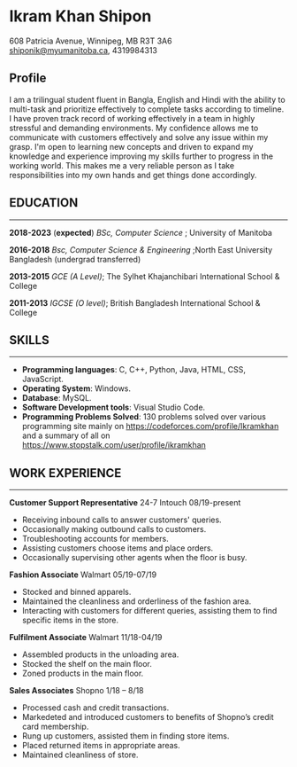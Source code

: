 # Ikram Khan Shipon

608 Patricia Avenue, Winnipeg, MB R3T 3A6  
shiponik@myumanitoba.ca, 4319984313

## Profile

I am a trilingual student fluent in Bangla, English and Hindi with the ability to multi-task and prioritize effectively to complete tasks according to timeline. I have proven track record of working effectively in a team in highly stressful and demanding environments. My confidence allows me to communicate with customers effectively and solve any issue within my grasp. I'm open to learning new concepts and driven to expand my knowledge and experience improving my skills further to progress in the working world. This makes me a very reliable person as I take responsibilities into my own hands and get things done accordingly.

## EDUCATION

---

**2018-2023** (**expected**) _BSc, Computer Science_ ; University of Manitoba

**2016-2018** _Bsc, Computer Science & Engineering_ ;North East University Bangladesh (undergrad transferred)

**2013-2015** _GCE (A Level)_; The Sylhet Khajanchibari International School & College

**2011-2013** _IGCSE (O level)_; British Bangladesh International School & College

## SKILLS

---

- **Programming languages**: C, C++, Python, Java, HTML, CSS, JavaScript.
- **Operating System**: Windows.
- **Database**: MySQL.
- **Software Development tools**: Visual Studio Code.
- **Programming Problems Solved**: 130 problems solved over various programming site mainly on https://codeforces.com/profile/Ikramkhan and a summary of all on https://www.stopstalk.com/user/profile/ikramkhan

## WORK EXPERIENCE

---

**Customer Support Representative**
24-7 Intouch 08/19-present

- Receiving inbound calls to answer customers' queries.
- Occasionally making outbound calls to customers.
- Troubleshooting accounts for members.
- Assisting customers choose items and place orders.
- Occasionally supervising other agents when the floor is busy.

**Fashion Associate**
Walmart 05/19-07/19

- Stocked and binned apparels.
- Maintained the cleanliness and orderliness of the fashion area.
- Interacting with customers for different queries, assisting them to find specific items in the store.

**Fulfilment Associate**
Walmart 11/18-04/19

- Assembled products in the unloading area.
- Stocked the shelf on the main floor.
- Zoned products in the main floor.

**Sales Associates**
Shopno 1/18 – 8/18

- Processed cash and credit transactions.
- Markedeted and introduced customers to benefits of Shopno’s credit card membership.
- Rung up customers, assisted them in finding store items.
- Placed returned items in appropriate areas.
- Maintained cleanliness of store.
